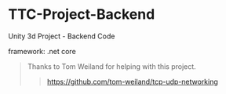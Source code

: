 # TTC-Project-Backend
Unity 3d Project - Backend Code

framework: .net core

>Thanks to Tom Weiland for helping with this project.
>>https://github.com/tom-weiland/tcp-udp-networking
